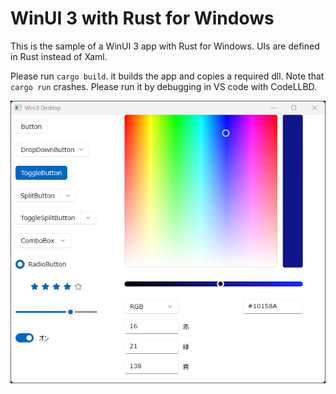 # WinUI 3 with Rust for Windows
This is the sample of a WinUI 3 app with Rust for Windows. UIs are defined in Rust instead of Xaml.

Please run `cargo build`. it builds the app and copies a required dll. Note that `cargo run` crashes. Please run it by debugging in VS code with CodeLLBD.

![Screenshot](screenshot.png)
